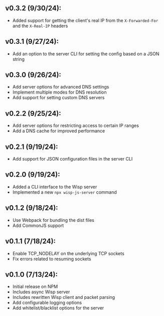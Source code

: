 ## v0.3.2 (9/30/24):
- Added support for getting the client's real IP from the `X-Forwarded-For` and the `X-Real-IP` headers

## v0.3.1 (9/27/24):
- Add an option to the server CLI for setting the config based on a JSON string

## v0.3.0 (9/26/24):
- Add server options for advanced DNS settings
- Implement multiple modes for DNS resolution
- Add support for setting custom DNS servers

## v0.2.2 (9/25/24):
- Add server options for restricting access to certain IP ranges
- Add a DNS cache for improved performance

## v0.2.1 (9/19/24):
- Add support for JSON configuration files in the server CLI

## v0.2.0 (9/19/24):
- Added a CLI interface to the Wisp server
- Implemented a new `npx wisp-js-server` command

## v0.1.2 (9/18/24):
- Use Webpack for bundling the dist files
- Add CommonJS support

## v0.1.1 (7/18/24):
- Enable TCP_NODELAY on the underlying TCP sockets
- Fix errors related to resuming sockets

## v0.1.0 (7/13/24):
- Initial release on NPM
- Includes async Wisp server
- Includes rewritten Wisp client and packet parsing
- Add configurable logging options
- Add whitelist/blacklist options for the server
